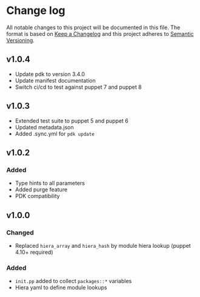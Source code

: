 # Change log

All notable changes to this project will be documented in this file. The format is based on [Keep a Changelog](http://keepachangelog.com/en/1.0.0/) and this project adheres to [Semantic Versioning](http://semver.org).

## v1.0.4
- Update pdk to version 3.4.0
- Update manifest documentation
- Switch ci/cd to test against puppet 7 and puppet 8

## v1.0.3

- Extended test suite to puppet 5 and puppet 6
- Updated metadata.json
- Added .sync.yml for `pdk update`

## v1.0.2

### Added
- Type hints to all parameters
- Added purge feature
- PDK compatibility

## v1.0.0

### Changed
- Replaced `hiera_array` and `hiera_hash` by module hiera lookup (puppet 4.10+ required)

### Added
- `init.pp` added to collect `packages::*` variables
- Hiera yaml to define module lookups

